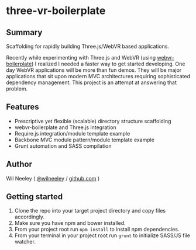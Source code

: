 # three-vr-boilerplate

## Summary

Scaffolding for rapidly building Three.js/WebVR based applications.

Recently while experimenting with Three.js and WebVR (using [webvr-boilerplate](https://github.com/borismus/webvr-boilerplate)) I realized I 
needed a faster way to get started developing. One day WebVR applications will be more than fun demos. They will be 
major applications that sit upon modern MVC architectures requiring sophisticated dependency management. This project is
an attempt at answering that problem.

## Features

* Prescriptive yet flexible (scalable) directory structure scaffolding
* webvr-boilerplate and Three.js integration
* Require.js integration/module template example
* Backbone MVC module pattern/module template example
* Grunt automation and SASS compilation

## Author

Wil Neeley ( [@wilneeley](http://twitter.com/wilneeley) / [github.com](https://github.com/Xaxis) )

## Getting started

1. Clone the repo into your target project directory and copy files accordingly.
2. Make sure you have npm and bower installed.
3. From your project root run `npm install` to install npm dependencies.
5. From your terminal in your project root run `grunt` to initialize SASS/JS file watcher.
